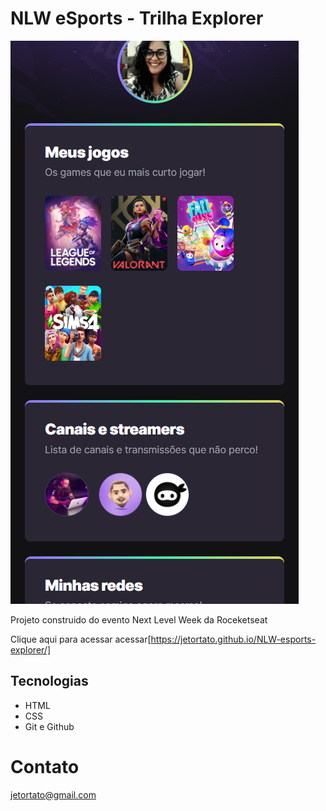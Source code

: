 # NLW eSports - Trilha Explorer

![preview](./.github/preview.png)


Projeto construido do evento Next Level Week da Roceketseat

Clique aqui para acessar 
acessar[https://jetortato.github.io/NLW-esports-explorer/]

## Tecnologias 

- HTML
- CSS
- Git e Github


#  Contato

jetortato@gmail.com

